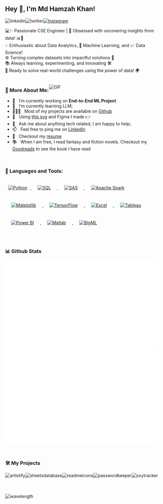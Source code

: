 ## Hey 👋, I'm Md Hamzah Khan!
<a href='https://www.linkedin.com/in/md-hamzah-khan-ba2a93259/'><img align='left' alt="linkedin" src="https://raw.githubusercontent.com/rahul-jha98/rahul-jha98/561d474902b59c7429ec22bb73e225696c27b202/assets/linkedin.svg" height='18px'/></a>
<a href='https://x.com/hamzahkhan602'><img align='left' alt="twitter" src="https://raw.githubusercontent.com/rahul-jha98/rahul-jha98/561d474902b59c7429ec22bb73e225696c27b202/assets/twitter.svg" height='18px'/></a>
<a href="https://www.instagram.com/hamzah.khan__/">
  <img alt="Instagram" src="https://raw.githubusercontent.com/rahul-jha98/rahul-jha98/561d474902b59c7429ec22bb73e225696c27b202/assets/instagram.svg" height="18px"/>
</a>


💻✨ Passionate CSE Engineer | 🌟 Obsessed with uncovering insights from data! 📊🤖<br/>
💡 Enthusiastic about Data Analytics, 🧠 Machine Learning, and 📈 Data Science!<br/>
⚙️ Turning complex datasets into impactful solutions 🚀<br/>
📚 Always learning, experimenting, and innovating 🛠️<br/>
🎯 Ready to solve real-world challenges using the power of data! 🌍
<br/>
<br/>

<img align="right" alt="GIF" src="https://raw.githubusercontent.com/rahul-jha98/rahul-jha98/main/techstack.gif" width="360px"/>
  
### 🧐 More About Me:

- 🔭 &nbsp; I’m currently working on **End-to-End ML Project**
- 🌱 &nbsp; I’m currently learning LLM; 
- 👨🏻‍💻 &nbsp; Most of my projects are available on [Github](https://github.com/hamzahk602?tab=repositories)
- 🎨 &nbsp; Using [this svg](https://storyset.com/illustration/javascript-frameworks/amico) and Figma I made 👉
- 💬 &nbsp; Ask me about anything tech related, I am happy to help;
- 📫 &nbsp; Feel free to ping me on [LinkedIn](https://www.linkedin.com/in/md-hamzah-khan-ba2a93259/)
- 📝 &nbsp; Checkout my [resume](https://drive.google.com/file/d/1Ac0u9TL9z8gBDG3iV5xTIbG3AAG5UWa5/view?usp=share_link)
- 📚 &nbsp; When I am free, I read fantasy and fiction novels. Checkout my [Goodreads](https://www.goodreads.com/rahul-jha98) to see the book I have read

<br>

### 🔨 Languages and Tools:

<p>
  <a href="https://www.python.org/" target="_blank ">
    <img src="https://upload.wikimedia.org/wikipedia/commons/c/c3/Python-logo-notext.svg" alt="Python" height="42" style="margin: 10px;"/>
  </a>
  <a href="https://www.microsoft.com/en-us/sql-server" target="_blank">
    <img src="https://upload.wikimedia.org/wikipedia/commons/8/87/SQL_logo.svg" alt="SQL" height="42" style="margin: 20px;"/>
  </a>
  <a href="https://www.sas.com/" target="_blank">
    <img src="https://upload.wikimedia.org/wikipedia/commons/d/df/SAS_logo.svg" alt="SAS" height="42" style="margin: 20px;"/>
  </a>
  <a href="https://spark.apache.org/" target="_blank">
    <img src="https://upload.wikimedia.org/wikipedia/commons/f/f3/Apache_Spark_logo.svg" alt="Apache Spark" height="42" style="margin: 20px;"/>
  </a>
  <a href="https://matplotlib.org/" target="_blank">
    <img src="https://upload.wikimedia.org/wikipedia/commons/8/84/Matplotlib_icon.svg" alt="Matplotlib" height="42" style="margin: 20px;"/>
  </a>
  <a href="https://www.tensorflow.org/" target="_blank">
    <img src="https://upload.wikimedia.org/wikipedia/commons/2/2d/Tensorflow_logo.svg" alt="TensorFlow" height="42" style="margin: 20px;"/>
  </a>
  <a href="https://www.microsoft.com/en-us/microsoft-365/excel" target="_blank">
    <img src="https://upload.wikimedia.org/wikipedia/commons/8/87/Microsoft_Excel_2013_logo.svg" alt="Excel" height="42" style="margin: 20px;"/>
  </a>
  <a href="https://www.tableau.com/" target="_blank">
    <img src="https://public.tableau.com/app/resources/images/tableau-public-logo.png" alt="Tableau" height="42" style="margin: 20px;"/>
  </a>
  <a href="https://powerbi.microsoft.com/" target="_blank">
    <img src="https://upload.wikimedia.org/wikipedia/commons/c/cb/Power_bi_logo_black.svg" alt="Power BI" height="42" style="margin: 20px;"/>
  </a>
  <a href="https://www.mathworks.com/products/matlab.html" target="_blank">
    <img src="https://upload.wikimedia.org/wikipedia/commons/2/21/Matlab_Logo.png" alt="Matlab" height="42" style="margin: 20px;"/>
  </a>
  <a href="https://bigml.com/" target="_blank">
    <img src="https://bigml.com/static/img/logos/bigml_icon.png" alt="BigML" height="42" style="margin: 20px;"/>
  </a>
</p>


<br>


### 📊 Github Stats
<a href='https://github.com/rahul-jha98/github-stats-transparent'>
  
![Stats Overview](https://raw.githubusercontent.com/rahul-jha98/github-stats-transparent/output/generated/overview.svg)
![Most Used Languages](https://raw.githubusercontent.com/rahul-jha98/github-stats-transparent/output/generated/languages.svg)

</a>

<br>

### 🛠️ My Projects
<a href="https://rahul-jha98.github.io/Artistify.ai/" target="_blank"> <img alt="artistify" src="./projects/artistify.svg" height="68" align="left"> </a>
<a href="https://rahul-jha98.github.io/sheets-database/" target="_blank"> <img alt="sheetsdatabase" src="./projects/sheetsdatabase.svg"  height="68" align="left"> </a>
<a href="https://github.com/rahul-jha98/README_icons" target="_blank"> <img alt="readmeicons" src="./projects/readmeicons.svg" height="68" align="left"> </a>
<a href="https://thepasswordkeeper.netlify.app/" target="_blank"> <img alt="passwordkeeper" src="./projects/passwordkeeper.svg" height="68" align="left"> </a>
<a href="https://github.com/rahul-jha98/PasswordKeeper" target="_blank"> <img alt="oxytracker" src="./projects/oxytracker.svg" height="68" align="left"> </a>
<a href="https://wavelengths.netlify.app/" target="_blank"> <img alt="wavelength" src="./projects/wavelength.svg" height="68" align="left"> </a>
